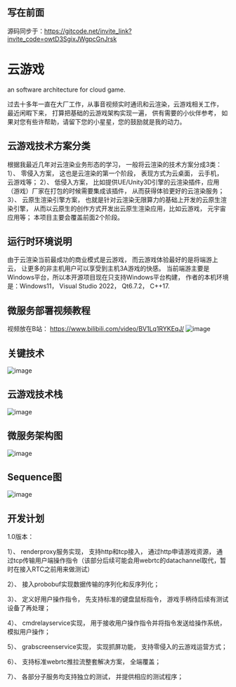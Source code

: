 ## 写在前面
源码同步于：https://gitcode.net/invite_link?invite_code=owtD3SgixJWgpcGnJrsk
# 云游戏
an software architecture for cloud game. 

过去十多年一直在大厂工作，从事音视频实时通讯和云渲染，云游戏相关工作， 最近闲暇下来， 打算把基础的云游戏架构实现一遍， 供有需要的小伙伴参考， 如果对您有些许帮助，请留下您的小星星，您的鼓励就是我的动力。
## 云游戏技术方案分类
根据我最近几年对云渲染业务形态的学习， 一般将云渲染的技术方案分成3类：
1）、 零侵入方案， 这也是云渲染的第一个阶段， 表现方式为云桌面， 云手机， 云游戏等；
2）、 低侵入方案， 比如提供UE/Unity3D引擎的云渲染插件，应用（游戏）厂家在打包的时候需要集成该插件， 从而获得体验更好的云渲染服务；
3）、 云原生渲染引擎方案， 也就是针对云渲染无限算力的基础上开发的云原生渲染引擎， 从而以云原生的创作方式开发出云原生渲染应用，比如云游戏， 元宇宙应用等；
本项目主要会覆盖前面2个阶段。

## 运行时环境说明
由于云渲染当前最成功的商业模式是云游戏， 而云游戏体验最好的是将端游上云， 让更多的非主机用户可以享受到主机3A游戏的快感。
当前端游主要是Windows平台，所以本开源项目现在只支持Windows平台构建， 作者的本机环境是：Windows11， Visual Studio 2022， Qt6.7.2， C++17.  

## 微服务部署视频教程
视频放在B站： https://www.bilibili.com/video/BV1Lq1RYKEqJ/
![image](https://github.com/user-attachments/assets/78793100-a643-4174-bb61-1b29d5bc2de2)

## 关键技术
![image](https://github.com/user-attachments/assets/85bea221-798c-4c9d-bf43-7b852ac86904)
## 云游戏技术栈
![image](https://github.com/user-attachments/assets/ec8988fa-377d-4fd2-bc15-1a6fb1803837)

## 微服务架构图
![image](https://github.com/user-attachments/assets/0a1f23fe-05f9-47ac-bee3-18de80c0d46c)


## Sequence图
![image](https://github.com/user-attachments/assets/c582dbe5-e4a5-4a4d-a98c-fb64a586cd07)

## 开发计划
1.0版本：

1）、 renderproxy服务实现， 支持http和tcp接入， 通过http申请游戏资源， 通过tcp传输用户端操作指令（该部分后续可能会用webrtc的datachannel取代，暂时在接入RTC之前用来做测试）

2）、 接入probobuf实现数据传输的序列化和反序列化；

3）、 定义好用户操作指令， 先支持标准的键盘鼠标指令， 游戏手柄待后续有测试设备了再处理；

4）、 cmdrelayservice实现， 用于接收用户操作指令并将指令发送给操作系统， 模拟用户操作；

5）、 grabscreenservice实现， 实现抓屏功能， 支持零侵入的云游戏运营方式；

6）、 支持标准webrtc推拉流整套解决方案， 全端覆盖；

7）、 各部分子服务均支持独立的测试， 并提供相应的测试程序；

